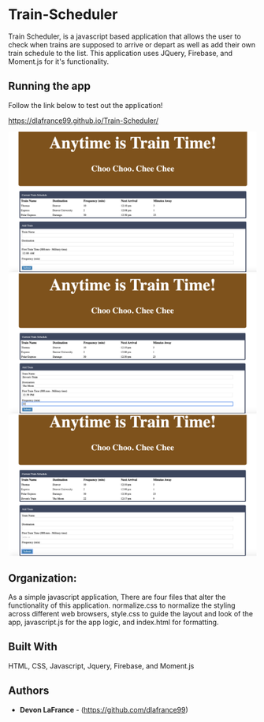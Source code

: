# Train-Scheduler
Train Scheduler, is a javascript based application that allows the user to check when trains are supposed to arrive or depart as well as add their own train schedule to the list. This application uses JQuery, Firebase, and Moment.js for it's functionality.

## Running the app 
Follow the link below to test out the application!

https://dlafrance99.github.io/Train-Scheduler/


![general layout](https://raw.githubusercontent.com/dlafrance99/Train-Scheduler/master/assets/images/Screen%20Shot%202020-01-16%20at%2012.07.29%20PM.png)
![form Option](https://raw.githubusercontent.com/dlafrance99/Train-Scheduler/master/assets/images/Screen%20Shot%202020-01-16%20at%2012.08.03%20PM.png)
![form results](https://raw.githubusercontent.com/dlafrance99/Train-Scheduler/master/assets/images/Screen%20Shot%202020-01-16%20at%2012.08.16%20PM.png)


## Organization:

As a simple javascript application, There are four files that alter the functionality of this application. normalize.css to normalize the styling across different web browsers, style.css to guide the layout and look of the app, javascript.js for the app logic, and index.html for formatting.

## Built With
HTML, CSS, Javascript, Jquery, Firebase, and Moment.js


## Authors

* **Devon LaFrance** - (https://github.com/dlafrance99)

